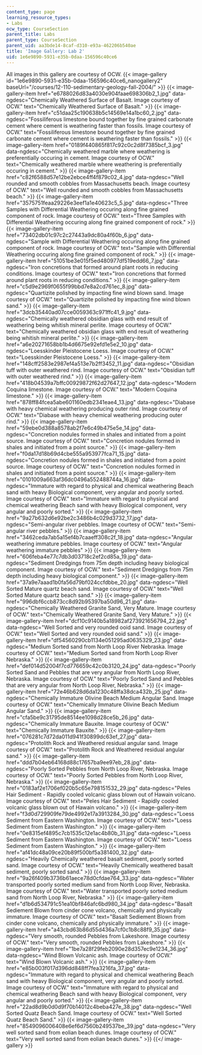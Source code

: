 ```yaml
---
content_type: page
learning_resource_types:
- Labs
ocw_type: CourseSection
parent_title: Labs
parent_type: CourseSection
parent_uid: aa3bde14-8caf-d310-e93a-462206b540ae
title: 'Image Gallery: Lab 2'
uid: 1e6e9890-5931-e35b-0daa-156596c40ce6
---
```


All images in this gallery are courtesy of OCW.
{{< image-gallery id="1e6e9890-5931-e35b-0daa-156596c40ce6_nanogallery2" baseUrl="/courses/12-110-sedimentary-geology-fall-2004/" >}}
{{< image-gallery-item href="e6788026d83a4030e904faae698306b2_1.jpg" data-ngdesc="Chemically Weathered Surface of Basalt. Image courtesy of OCW." text="Chemically Weathered Surface of Basalt." >}}
{{< image-gallery-item href="c51daa25c190638b5c14569e14a1bc60_2.jpg" data-ngdesc="Fossiliferous limestone bound together by fine grained carbonate cement where cement is weathering faster than fossils. Image courtesy of OCW." text="Fossiliferous limestone bound together by fine grained carbonate cement where cement is weathering faster than fossils." >}}
{{< image-gallery-item href="0189f440865f817c92c0c2d8f7385bcf_3.jpg" data-ngdesc="Chemically weathered marble where weathering is preferentially occuring in cement. Image courtesy of OCW." text="Chemically weathered marble where weathering is preferentially occuring in cement." >}}
{{< image-gallery-item href="c82f6588d57e12be2ebce4ff4f879c02_4.jpg" data-ngdesc="Well rounded and smooth cobbles from Massachusetts beach. Image courtesy of OCW." text="Well rounded and smooth cobbles from Massachusetts beach." >}}
{{< image-gallery-item href="3575751feaa29226e3eef1a1e40623c5_5.jpg" data-ngdesc="Three Samples with Differential Weathering occuring along fine grained component of rock. Image courtesy of OCW." text="Three Samples with Differential Weathering occuring along fine grained component of rock." >}}
{{< image-gallery-item href="73402db01c97c2c27443a9dc80a4f60b_6.jpg" data-ngdesc="Sample with Differential Weathering occuring along fine grained component of rock. Image courtesy of OCW." text="Sample with Differential Weathering occuring along fine grained component of rock." >}}
{{< image-gallery-item href="51051be3e015f5ed480977df519edd66_7.jpg" data-ngdesc="Iron concretions that formed around plant roots in reducing conditions. Image courtesy of OCW." text="Iron concretions that formed around plant roots in reducing conditions." >}}
{{< image-gallery-item href="c5d9e2969f0655f99bbd7e8a2cd761ec_8.jpg" data-ngdesc="Quartizite polished by impacting fine wind blown sand. Image courtesy of OCW." text="Quartizite polished by impacting fine wind blown sand." >}}
{{< image-gallery-item href="3dcb35440ad07cce0059363c971ffc41_9.jpg" data-ngdesc="Chemically weathered obsidian glass with end result of weathering being whitish mineral perlite. Image courtesy of OCW." text="Chemically weathered obsidian glass with end result of weathering being whitish mineral perlite." >}}
{{< image-gallery-item href="a6e20271658bb1b4d6675e92efd1e5e2_10.jpg" data-ngdesc="Loesskinder Pleistocene Loess. Image courtesy of OCW." text="Loesskinder Pleistocene Loess." >}}
{{< image-gallery-item href="148cff2583e2987ef4a513e7b2ff3452_11.jpg" data-ngdesc="Obsidian tuff with outer weathered rind. Image courtesy of OCW." text="Obsidian tuff with outer weathered rind." >}}
{{< image-gallery-item href="418b04539a7bffc00929872f62d27647_12.jpg" data-ngdesc="Modern Coquina limestone. Image courtesy of OCW." text="Modern Coquina limestone." >}}
{{< image-gallery-item href="878ff84fcea5abe601160edb2341eae4_13.jpg" data-ngdesc="Diabase with heavy chemical weathering producing outer rind. Image courtesy of OCW." text="Diabase with heavy chemical weathering producing outer rind." >}}
{{< image-gallery-item href="59ebe0d388a8578ab2f7e6c49b475e5e_14.jpg" data-ngdesc="Concretion nodules formed in shales and initiated from a point source. Image courtesy of OCW." text="Concretion nodules formed in shales and initiated from a point source." >}}
{{< image-gallery-item href="f0da17d18b69d4cbe555a953977fca71_15.jpg" data-ngdesc="Concretion nodules formed in shales and initiated from a point source. Image courtesy of OCW." text="Concretion nodules formed in shales and initiated from a point source." >}}
{{< image-gallery-item href="0101009a663af36dc0496a552488744a_16.jpg" data-ngdesc="Immature with regard to physical and chemical weathering Beach sand with heavy Biological component, very angular and poorly sorted. Image courtesy of OCW." text="Immature with regard to physical and chemical weathering Beach sand with heavy Biological component, very angular and poorly sorted." >}}
{{< image-gallery-item href="9a27b632d6e92be2c3486b4c029d3732_17.jpg" data-ngdesc="Semi-angular river pebbles. Image courtesy of OCW." text="Semi-angular river pebbles." >}}
{{< image-gallery-item href="3462ceda7ab5a15ef4b7caaeff308c2f_18.jpg" data-ngdesc="Angular weathering immature pebbles. Image courtesy of OCW." text="Angular weathering immature pebbles" >}}
{{< image-gallery-item href="606feba4e77c7db3d03718c2ef2cd85a_19.jpg" data-ngdesc="Sediment Dredgings from 75m depth including heavy biological component. Image courtesy of OCW." text="Sediment Dredgings from 75m depth including heavy biological component." >}}
{{< image-gallery-item href="37a9e7aaad1b0fa56d79bf024ccfdbbe_20.jpg" data-ngdesc="Well Sorted Mature quartz beach sand. Image courtesy of OCW." text="Well Sorted Mature quartz beach sand." >}}
{{< image-gallery-item href="996dbf6ccb873cc8d92b95397ba50d96_21.jpg" data-ngdesc="Chemically Weathered Granite Sand, Very Mature. Image courtesy of OCW." text="Chemically Weathered Granite Sand, Very Mature." >}}
{{< image-gallery-item href="dcf10c9140b5a18982af273921656794_22.jpg" data-ngdesc="Well Sorted and very rounded ooid sand. Image courtesy of OCW." text="Well Sorted and very rounded ooid sand." >}}
{{< image-gallery-item href="df54560290cb1134e051295ad0635329_23.jpg" data-ngdesc="Medium Sorted sand from North Loop River Nebraska. Image courtesy of OCW." text="Medium Sorted sand from North Loop River Nebraska." >}}
{{< image-gallery-item href="def014d52004f7cd776659c42c0b3120_24.jpg" data-ngdesc="Poorly Sorted Sand and Pebbles that are very angular from North Loop River, Nebraska. Image courtesy of OCW." text="Poorly Sorted Sand and Pebbles that are very angular from North Loop River, Nebraska." >}}
{{< image-gallery-item href="72e46b628d6da1230c48ffa38dca432b_25.jpg" data-ngdesc="Chemically Immature Olivine Beach Medium Angular Sand. Image courtesy of OCW." text="Chemically Immature Olivine Beach Medium Angular Sand." >}}
{{< image-gallery-item href="cfa5be9c31795de8514ee1098d28ce5b_26.jpg" data-ngdesc="Chemically Immature Bauxite. Image courtesy of OCW." text="Chemically Immature Bauxite." >}}
{{< image-gallery-item href="076281c7d72da011d941f30899dc63ef_27.jpg" data-ngdesc="Protolith Rock and Weathered residual angular sand. Image courtesy of OCW." text="Protolith Rock and Weathered residual angular sand." >}}
{{< image-gallery-item href="ddd7b04eb64168d88c17657ba9ee97eb_28.jpg" data-ngdesc="Poorly Sorted Pebbles from North Loop River, Nebraska. Image courtesy of OCW." text="Poorly Sorted Pebbles from North Loop River, Nebraska." >}}
{{< image-gallery-item href="0183af2e1706ef020b5c65e798151532_29.jpg" data-ngdesc="Peles Hair Sediment - Rapidly cooled volcanic glass blown out of Hawain volcano. Image courtesy of OCW." text="Peles Hair Sediment - Rapidly cooled volcanic glass blown out of Hawain volcano." >}}
{{< image-gallery-item href="f3d0d729909fe79de4992e17a3913284_30.jpg" data-ngdesc="Loess Sediment from Eastern Washington. Image courtesy of OCW." text="Loess Sediment from Eastern Washington." >}}
{{< image-gallery-item href="0e8315ef4895c7cb1535c12e1ac4b80b_31.jpg" data-ngdesc="Loess Sediment from Eastern Washington. Image courtesy of OCW." text="Loess Sediment from Eastern Washington." >}}
{{< image-gallery-item href="af41dc48a09ce20b89f500bf5a381400_32.jpg" data-ngdesc="Heavily Chemically weathered basalt sediment, poorly sorted sand. Image courtesy of OCW." text="Heavily Chemically weathered basalt sediment, poorly sorted sand." >}}
{{< image-gallery-item href="9a26f409b3736b61aece78d0cfdae764_33.jpg" data-ngdesc="Water transported poorly sorted medium sand from North Loop River, Nebraska. Image courtesy of OCW." text="Water transported poorly sorted medium sand from North Loop River, Nebraska." >}}
{{< image-gallery-item href="d1b6d534791c51ea10bf846afc6bd980_34.jpg" data-ngdesc="Basalt Sediement Blown from cinder cone volcano, chemically and physically immature. Image courtesy of OCW." text="Basalt Sediement Blown from cinder cone volcano, chemically and physically immature." >}}
{{< image-gallery-item href="a43cbd63b86d55d436a7cf0c1b8c88f9_35.jpg" data-ngdesc="Very smooth, rounded Pebbles from Lakeshore. Image courtesy of OCW." text="Very smooth, rounded Pebbles from Lakeshore." >}}
{{< image-gallery-item href="1be7a28f29feb2090e28d357ec9e1234_36.jpg" data-ngdesc="Wind Blown Volcanic ash. Image courtesy of OCW." text="Wind Blown Volcanic ash." >}}
{{< image-gallery-item href="e85b003f017d396dd848ff7fea3216fa_37.jpg" data-ngdesc="Immature with regard to physical and chemical weathering Beach sand with heavy Biological component, very angular and poorly sorted. Image courtesy of OCW." text="Immature with regard to physical and chemical weathering Beach sand with heavy Biological component, very angular and poorly sorted." >}}
{{< image-gallery-item href="22ad8d9b0d0d9f70b14012c4beba427e_38.jpg" data-ngdesc="Well Sorted Quatz Beach Sand. Image courtesy of OCW." text="Well Sorted Quatz Beach Sand." >}}
{{< image-gallery-item href="8549096006408e6ef6d7560b249537be_39.jpg" data-ngdesc="Very well sorted sand from eolian beach dunes. Image courtesy of OCW." text="Very well sorted sand from eolian beach dunes." >}}
{{</ image-gallery >}}